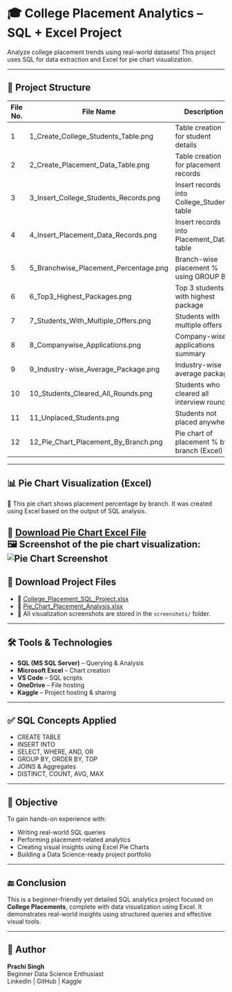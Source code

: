 # 🎓 College Placement Analytics – SQL + Excel Project

Analyze college placement trends using real-world datasets! This project uses SQL for data extraction and Excel for pie chart visualization.

---

## 📁 Project Structure

| File No. | File Name                                | Description                                   |
|----------|-------------------------------------------|-----------------------------------------------|
| 1        | 1_Create_College_Students_Table.png       | Table creation for student details            |
| 2        | 2_Create_Placement_Data_Table.png         | Table creation for placement records          |
| 3        | 3_Insert_College_Students_Records.png     | Insert records into College_Students table    |
| 4        | 4_Insert_Placement_Data_Records.png       | Insert records into Placement_Data table      |
| 5        | 5_Branchwise_Placement_Percentage.png     | Branch-wise placement % using GROUP BY        |
| 6        | 6_Top3_Highest_Packages.png               | Top 3 students with highest package           |
| 7        | 7_Students_With_Multiple_Offers.png       | Students with multiple offers                 |
| 8        | 8_Companywise_Applications.png            | Company-wise applications summary             |
| 9        | 9_Industry-wise_Average_Package.png       | Industry-wise average package                 |
| 10       | 10_Students_Cleared_All_Rounds.png        | Students who cleared all interview rounds     |
| 11       | 11_Unplaced_Students.png                  | Students not placed anywhere                  |
| 12       | 12_Pie_Chart_Placement_By_Branch.png      | Pie chart of placement % by branch (Excel)    |


---

## 📊 Pie Chart Visualization (Excel)

📌 This pie chart shows placement percentage by branch. It was created using Excel based on the output of SQL analysis.

🔗 [Download Pie Chart Excel File](https://1drv.ms/x/c/6ac78334c96d912a/EZDhORXY8U1Ivuoo8X_8uAEBAQP5IhRnpGfWOe-spa-03w?e=unKosH)  
🖼️ Screenshot of the pie chart visualization:  
![Pie Chart Screenshot](C:\Users\HP\OneDrive\Documents\College_Placement_Analytics_SQL_Project\screenshots\12_Pie_Chart_Placement_By_Branch.png)
---

## 📁 Download Project Files

- 📘 [College_Placement_SQL_Project.xlsx](C:\Users\HP\OneDrive\Documents\College_Placement_Analytics_SQL_Project\screenshots\12_Pie_Chart_Placement_By_Branch.png)  
- 📘 [Pie_Chart_Placement_Analysis.xlsx](https://1drv.ms/x/c/6ac78334c96d912a/EZDhORXY8U1Ivuoo8X_8uAEBAQP5IhRnpGfWOe-spa-03w?e=unKosH)  
- 📂 All visualization screenshots are stored in the `screenshots/` folder.

---


## 🛠️ Tools & Technologies

- **SQL (MS SQL Server)** – Querying & Analysis  
- **Microsoft Excel** – Chart creation  
- **VS Code** – SQL scripts  
- **OneDrive** – File hosting  
- **Kaggle** – Project hosting & sharing  

---

## ✅ SQL Concepts Applied

- CREATE TABLE  
- INSERT INTO  
- SELECT, WHERE, AND, OR  
- GROUP BY, ORDER BY, TOP  
- JOINS & Aggregates  
- DISTINCT, COUNT, AVG, MAX  

---

## 🧠 Objective

To gain hands-on experience with:
- Writing real-world SQL queries  
- Performing placement-related analytics  
- Creating visual insights using Excel Pie Charts  
- Building a Data Science-ready project portfolio  

---
## 🔚 Conclusion

This is a beginner-friendly yet detailed SQL analytics project focused on **College Placements**, complete with data visualization using Excel. It demonstrates real-world insights using structured queries and effective visual tools.

---


## 📌 Author

**Prachi Singh**  
Beginner Data Science Enthusiast  
LinkedIn | GitHub | Kaggle  
